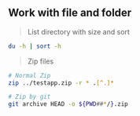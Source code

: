 
## Work with file and folder

> List directory with size and sort
```bash
du -h | sort -h
```

> Zip files
```bash
# Normal Zip
zip ../testapp.zip -r * .[^.]*

# Zip by git  
git archive HEAD -o ${PWD##*/}.zip
```
